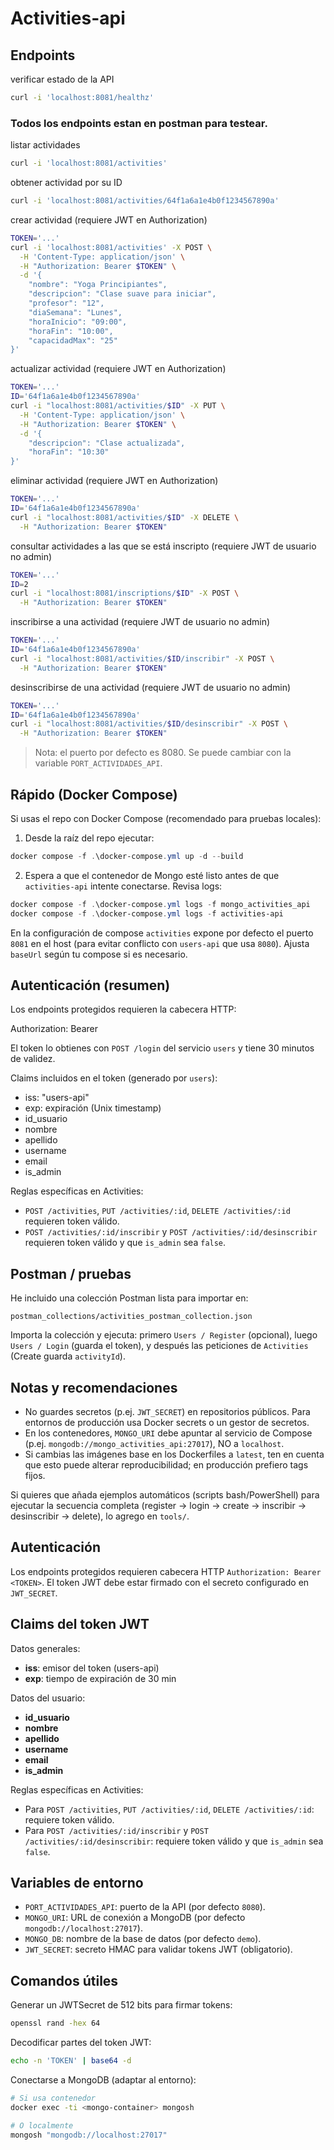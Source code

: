 # Activities-api

## Endpoints

verificar estado de la API

```bash
curl -i 'localhost:8081/healthz'
```
### Todos los endpoints estan en postman para testear.

listar actividades

```bash
curl -i 'localhost:8081/activities'
```

obtener actividad por su ID

```bash
curl -i 'localhost:8081/activities/64f1a6a1e4b0f1234567890a'
```

crear actividad (requiere JWT en Authorization)

```bash
TOKEN='...'
curl -i 'localhost:8081/activities' -X POST \
  -H 'Content-Type: application/json' \
  -H "Authorization: Bearer $TOKEN" \
  -d '{
    "nombre": "Yoga Principiantes",
    "descripcion": "Clase suave para iniciar",
    "profesor": "12",               
    "diaSemana": "Lunes",
    "horaInicio": "09:00",
    "horaFin": "10:00",
    "capacidadMax": "25"
}'
```

actualizar actividad (requiere JWT en Authorization)

```bash
TOKEN='...'
ID='64f1a6a1e4b0f1234567890a'
curl -i "localhost:8081/activities/$ID" -X PUT \
  -H 'Content-Type: application/json' \
  -H "Authorization: Bearer $TOKEN" \
  -d '{
    "descripcion": "Clase actualizada",
    "horaFin": "10:30"
}'
```

eliminar actividad (requiere JWT en Authorization)

```bash
TOKEN='...'
ID='64f1a6a1e4b0f1234567890a'
curl -i "localhost:8081/activities/$ID" -X DELETE \
  -H "Authorization: Bearer $TOKEN"
```

consultar actividades a las que se está inscripto (requiere JWT de usuario no admin)

```bash
TOKEN='...'
ID=2
curl -i "localhost:8081/inscriptions/$ID" -X POST \
  -H "Authorization: Bearer $TOKEN"
```

inscribirse a una actividad (requiere JWT de usuario no admin)

```bash
TOKEN='...'
ID='64f1a6a1e4b0f1234567890a'
curl -i "localhost:8081/activities/$ID/inscribir" -X POST \
  -H "Authorization: Bearer $TOKEN"
```

desinscribirse de una actividad (requiere JWT de usuario no admin)

```bash
TOKEN='...'
ID='64f1a6a1e4b0f1234567890a'
curl -i "localhost:8081/activities/$ID/desinscribir" -X POST \
  -H "Authorization: Bearer $TOKEN"
```

> Nota: el puerto por defecto es 8080. Se puede cambiar con la variable `PORT_ACTIVIDADES_API`.

## Rápido (Docker Compose)

Si usas el repo con Docker Compose (recomendado para pruebas locales):

1. Desde la raíz del repo ejecutar:

```powershell
docker compose -f .\docker-compose.yml up -d --build
```

2. Espera a que el contenedor de Mongo esté listo antes de que `activities-api` intente conectarse. Revisa logs:

```powershell
docker compose -f .\docker-compose.yml logs -f mongo_activities_api
docker compose -f .\docker-compose.yml logs -f activities-api
```

En la configuración de compose `activities` expone por defecto el puerto `8081` en el host (para evitar conflicto con `users-api` que usa `8080`). Ajusta `baseUrl` según tu compose si es necesario.

## Autenticación (resumen)

Los endpoints protegidos requieren la cabecera HTTP:

  Authorization: Bearer <TOKEN>

El token lo obtienes con `POST /login` del servicio `users` y tiene 30 minutos de validez.

Claims incluidos en el token (generado por `users`):

- iss: "users-api"
- exp: expiración (Unix timestamp)
- id_usuario
- nombre
- apellido
- username
- email
- is_admin

Reglas específicas en Activities:

- `POST /activities`, `PUT /activities/:id`, `DELETE /activities/:id` requieren token válido.
- `POST /activities/:id/inscribir` y `POST /activities/:id/desinscribir` requieren token válido y que `is_admin` sea `false`.

## Postman / pruebas

He incluido una colección Postman lista para importar en:

`postman_collections/activities_postman_collection.json`

Importa la colección y ejecuta: primero `Users / Register` (opcional), luego `Users / Login` (guarda el token), y después las peticiones de `Activities` (Create guarda `activityId`).

## Notas y recomendaciones

- No guardes secretos (p.ej. `JWT_SECRET`) en repositorios públicos. Para entornos de producción usa Docker secrets o un gestor de secretos.
- En los contenedores, `MONGO_URI` debe apuntar al servicio de Compose (p.ej. `mongodb://mongo_activities_api:27017`), NO a `localhost`.
- Si cambias las imágenes base en los Dockerfiles a `latest`, ten en cuenta que esto puede alterar reproducibilidad; en producción prefiero tags fijos.

Si quieres que añada ejemplos automáticos (scripts bash/PowerShell) para ejecutar la secuencia completa (register → login → create → inscribir → desinscribir → delete), lo agrego en `tools/`.

## Autenticación

Los endpoints protegidos requieren cabecera HTTP `Authorization: Bearer <TOKEN>`.
El token JWT debe estar firmado con el secreto configurado en `JWT_SECRET`.

## Claims del token JWT

Datos generales:

- **iss**: emisor del token (users-api)
- **exp**: tiempo de expiración de 30 min

Datos del usuario:

- **id_usuario**
- **nombre**
- **apellido**
- **username**
- **email**
- **is_admin**

Reglas específicas en Activities:

- Para `POST /activities`, `PUT /activities/:id`, `DELETE /activities/:id`: requiere token válido.
- Para `POST /activities/:id/inscribir` y `POST /activities/:id/desinscribir`: requiere token válido y que `is_admin` sea `false`.

## Variables de entorno

- `PORT_ACTIVIDADES_API`: puerto de la API (por defecto `8080`).
- `MONGO_URI`: URL de conexión a MongoDB (por defecto `mongodb://localhost:27017`).
- `MONGO_DB`: nombre de la base de datos (por defecto `demo`).
- `JWT_SECRET`: secreto HMAC para validar tokens JWT (obligatorio).

## Comandos útiles

Generar un JWTSecret de 512 bits para firmar tokens:

```bash
openssl rand -hex 64
```

Decodificar partes del token JWT:

```bash
echo -n 'TOKEN' | base64 -d
```

Conectarse a MongoDB (adaptar al entorno):

```bash
# Si usa contenedor
docker exec -ti <mongo-container> mongosh

# O localmente
mongosh "mongodb://localhost:27017"
```


